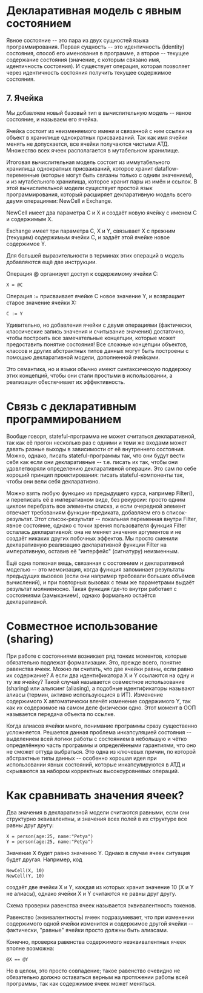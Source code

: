 # Декларативная модель с явным состоянием
Явное состояние -- это пара из двух сущностей языка программирования. Первая сущность -- это идентичность (identity) состояния, способ его именования в программе, а второе -- текущее содержание состояния (значение, с которым связано имя, идентичность состояния). И существует операция, которая позволяет через идентичность состояния получить текущее содержимое состояния.

## 7. Ячейка
Мы добавляем новый базовый тип в вычислительную модель -- явное состояние, и называем его ячейка.

Ячейка состоит из неизменяемого имени и связанной с ним ссылки на объект в хранилище однократных присваиваний. Так как имя ячейки менять не допускается, все ячейки получаются чистыми АТД. Множество всех ячеек располагается в мутабельном хранилище.

Итоговая вычислительная модель состоит из иммутабельного хранилища однократных присваиваний, которое хранит dataflow-переменные (которые могут быть связаны только с одним значением), и из мутабельного хранилища, которое хранит пары из имён и ссылок. В этой вычислительной модели существует простой язык программирования, который расширяет декларативную модель всего двумя операциями: NewCell и Exchange.

NewCell имеет два параметра C и X и создаёт новую ячейку с именем C и содержимым X.

Exchange имеет три параметра C, X и Y, связывает X с прежним (текущим) содержимым ячейки C, и задаёт этой ячейке новое содержимое Y.

Для большей выразительности в терминах этих операций в модель добавляются ещё две инструкции.

Операция @ организует доступ к содержимому ячейки C:
```
X = @C
```
Операция := присваивает ячейке C новое значение Y, и возвращает старое значение ячейки X:
```
C := Y
```
Удивительно, но добавления ячейки с двумя операциями (фактически, классические запись значения и считывание значения) достаточно, чтобы построить все замечательные концепции, которые может предоставить понятие состояния!
Все сложные концепции объектов, классов и других абстрактных типов данных могут быть построены с помощью декларативной модели, дополненной ячейками.

Это семантика, но и языки обычно имеют синтаксическую поддержку этих концепций, чтобы они стали простыми в использовании, а реализация обеспечивает их эффективность.

# Связь с декларативным программированием

Вообще говоря, stateful-программа не может считаться декларативной, так как её прогон несколько раз с одними и теми же входами может давать разные выходы в зависимости от её внутреннего состояния. Можно, однако, писать stateful-программы так, что они будут вести себя как если они декларативные -- т.е. писать их так, чтобы они удовлетворяли определению декларативной операции. Это сам по себе хороший принцип проектирования: писать stateful-компоненты так, чтобы они вели себя декларативно.

Можно взять любую функцию из предыдущего курса, например Filter(), и переписать её в императивном виде, без рекурсии: просто одним циклом перебрать все элементы списка, и если очередной элемент отвечает требованиям функции-предиката, добавляем его в список-результат. Этот список-результат -- локальная переменная внутри Filter, явное состояние, однако с точки зрения пользователя функция Filter осталась декларативной: она не меняет значения аргументов и не создаёт никаких других побочных эффектов. Мы просто сменили декларативную реализацию декларативной функции Filter на императивную, оставив её "интерфейс" (сигнатуру) неизменным.

Ещё одна полезная вещь, связанная с состоянием и декларативной моделью -- это мемоизация, когда функция запоминает результаты предыдущих вызовов (если они например требовали больших объёмов вычислений), и при повторных вызовах с теми же параметрами выдаёт результат молниеносно. Такая функция где-то внутри работает с состояниями (замыканием), однако формально остаётся декларативной.

# Совместное использование (sharing)

При работе с состояниями возникает ряд тонких моментов, которые обязательно подлежат формализации. Это, прежде всего, понятие равенства ячеек. Можно ли считать, что две ячейки равны, если равно их содержание? А если два идентификатора X и Y ссылаются на одну и ту же ячейку? Такой случай называется совместное использование (sharing) или альясинг (aliasing), а подобные идентификаторы называют алиасы (термин, активно использующися в ИТ). Изменение содержимого X автоматически влечёт изменение содержимого Y, так как их содержимое на самом деле физически одно. Этот момент в ООП называется передача объекта по ссылке.

Когда алиасов ячейки много, понимание программы сразу существенно усложняется. Решается данная проблема инкапсуляцией состояния -- выделением всей логики работы с состоянием в небольшую и чётко определённую часть программы и определёнными гарантиями, что оно не сможет оттуда выбраться. Это одна из ключевых причин, по которой абстрактные типы данных -- особенно хорошая идея при использовании явных состояний, которые инкапсулируются в АТД и скрываются за набором корректных высокоуровневых операций.

# Как сравнивать значения ячеек?

Два значения в декларативной модели считаются равными, если они структурно эквивалентны, и значения всех полей в их структуре все равны друг другу:
```
X = person(age:25, name:"Petya")
Y = person(age:25, name:"Petya")
```
Значение X будет равно значению Y.
Однако в случае ячеек ситуация будет другая. Например, код
```
NewCell(X, 10)
NewCell(Y, 10)
```
создаёт две ячейки X и Y, каждая из которых хранит значение 10 (X и Y не алиасы), однако ячейки X и Y считаются не равны друг другу.

Схема проверки равенства ячеек называется эквивалентность токенов.

Равенство (эквивалентность) ячеек подразумевает, что при изменении содержимого одной ячейки изменится и содержимое другой ячейки -- фактически, "равные" ячейки просто должны быть алиасами.

Конечно, проверка равенства содержимого неэквивалентных ячеек вполне возможна:
```
@X == @Y
```
Но в целом, это просто совпадение; такое равенство очевидно не обязательно должно оставаться верным на протяжении работы всей программы, так как содержимое ячеек может меняться.

